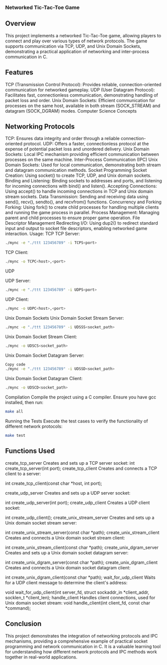 


### Networked Tic-Tac-Toe Game
## Overview
This project implements a networked Tic-Tac-Toe game, allowing players to connect and play over various types of network protocols. The game supports communication via TCP, UDP, and Unix Domain Sockets, demonstrating a practical application of networking and inter-process communication in C.

## Features
TCP (Transmission Control Protocol): Provides reliable, connection-oriented communication for networked gameplay.
UDP (User Datagram Protocol): Facilitates fast, connectionless communication, demonstrating handling of packet loss and order.
Unix Domain Sockets: Efficient communication for processes on the same host, available in both stream (SOCK_STREAM) and datagram (SOCK_DGRAM) modes.
Computer Science Concepts
## Networking Protocols
TCP: Ensures data integrity and order through a reliable connection-oriented protocol.
UDP: Offers a faster, connectionless protocol at the expense of potential packet loss and unordered delivery.
Unix Domain Sockets: Local IPC mechanism providing efficient communication between processes on the same machine.
Inter-Process Communication (IPC)
Unix Domain Sockets: Used for local communication, demonstrating both stream and datagram communication methods.
Socket Programming
Socket Creation: Using socket() to create TCP, UDP, and Unix domain sockets.
Binding and Listening: Binding sockets to addresses and ports, and listening for incoming connections with bind() and listen().
Accepting Connections: Using accept() to handle incoming connections in TCP and Unix domain stream sockets.
Data Transmission: Sending and receiving data using send(), recv(), sendto(), and recvfrom() functions.
Concurrency and Forking
Forking: Using fork() to create child processes for handling multiple clients and running the game process in parallel.
Process Management: Managing parent and child processes to ensure proper game operation.
File Descriptor Management
Redirecting I/O: Using dup2() to redirect standard input and output to socket file descriptors, enabling networked game interaction.
Usage:
TCP
TCP Server:
```sh
./mync -e "./ttt 123456789" -i TCPS<port>
```

TCP Client:
```sh
./mync -o TCPC<host>,<port>
```

UDP

UDP Server:
```sh
./mync -e "./ttt 123456789" -i UDPS<port>
```
UDP Client:
```sh
./mync -o UDPC<host>,<port>
```

Unix Domain Sockets
Unix Domain Socket Stream Server:
```sh
./mync -e "./ttt 123456789" -i UDSSS<socket_path>
```
Unix Domain Socket Stream Client:
```sh
./mync -o UDSCS<socket_path>
```
Unix Domain Socket Datagram Server:
```sh
Copy code
./mync -e "./ttt 123456789" -i UDSSD<socket_path>
```
Unix Domain Socket Datagram Client:
```sh
./mync -o UDSCD<socket_path>
```

Compilation
Compile the project using a C compiler. Ensure you have gcc installed, then run:

```sh
make all
```

Running the Tests
Execute the test cases to verify the functionality of different network protocols:

```sh
make test
```

## Functions Used
create_tcp_server
Creates and sets up a TCP server socket:
int create_tcp_server(int port);
create_tcp_client
Creates and connects a TCP client to a server:

int create_tcp_client(const char *host, int port);

create_udp_server
Creates and sets up a UDP server socket:


int create_udp_server(int port);
create_udp_client
Creates a UDP client socket:


int create_udp_client();
create_unix_stream_server
Creates and sets up a Unix domain socket stream server:

int create_unix_stream_server(const char *path);
create_unix_stream_client
Creates and connects a Unix domain socket stream client:


int create_unix_stream_client(const char *path);
create_unix_dgram_server
Creates and sets up a Unix domain socket datagram server:


int create_unix_dgram_server(const char *path);
create_unix_dgram_client
Creates and connects a Unix domain socket datagram client:


int create_unix_dgram_client(const char *path);
wait_for_udp_client
Waits for a UDP client message to determine the client's address:


void wait_for_udp_client(int server_fd, struct sockaddr_in *client_addr, socklen_t *client_len);
handle_client
Handles client connections, used for Unix domain socket stream:
void handle_client(int client_fd, const char *command);

## Conclusion
This project demonstrates the integration of networking protocols and IPC mechanisms, providing a comprehensive example of practical socket programming and network communication in C. It is a valuable learning tool for understanding how different network protocols and IPC methods work together in real-world applications.
